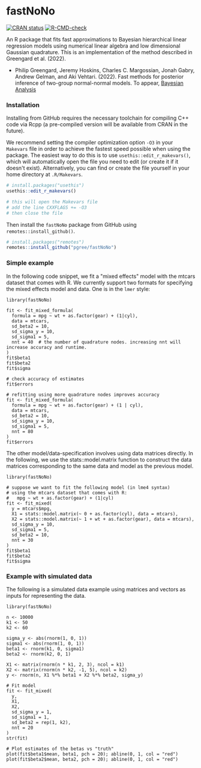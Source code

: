 # fastNoNo

<!-- badges: start -->
[![CRAN status](https://www.r-pkg.org/badges/version/cmdstanr)](https://CRAN.R-project.org/package=fastNoNo)
[![R-CMD-check](https://github.com/pgree/fastNoNo/workflows/R-CMD-check/badge.svg)](https://github.com/pgree/fastNoNo/actions)
<!-- badges: end -->

An R package that fits fast approximations to Bayesian hierarchical linear
regression models using numerical linear algebra and low dimensional Gaussian
quadrature. This is an implementation of the method described in Greengard et
al. (2022).

* Philip Greengard, Jeremy Hoskins, Charles C. Margossian, Jonah Gabry, Andrew Gelman, and Aki Vehtari. (2022). Fast methods for posterior inference of two-group normal-normal models. To appear, [Bayesian Analysis](http://www.stat.columbia.edu/~gelman/research/published/two_group_fastnono.pdf)

### Installation

Installing from GitHub requires the necessary toolchain for compiling C++ code
via Rcpp (a pre-compiled version will be available from CRAN in the future). 

We recommend setting the compiler optimization option `-O3` in your `Makevars`
file in order to achieve the fastest speed possible when using the package. The
easiest way to do this is to use `usethis::edit_r_makevars()`, which will
automatically open the file you need to edit (or create it if it doesn't exist).
Alternatively, you can find or create the file yourself in your home directory
at `.R/Makevars`.

```r
# install.packages("usethis")
usethis::edit_r_makevars()

# this will open the Makevars file
# add the line CXXFLAGS += -O3
# then close the file
```

Then install the `fastNoNo` package from GitHub using
`remotes::install_github()`.

```r
# install.packages("remotes")
remotes::install_github("pgree/fastNoNo")
```


### Simple example
In the following code snippet, we fit a "mixed effects" model with the mtcars 
dataset that comes with R. We currently support two formats for specifying 
the mixed effects model and data. One is in the `lmer` style:
```
library(fastNoNo)

fit <- fit_mixed_formula(
  formula = mpg ~ wt + as.factor(gear) + (1|cyl),
  data = mtcars,
  sd_beta2 = 10,
  sd_sigma_y = 10,
  sd_sigma1 = 5,
  nnt = 40  # the number of quadrature nodes. increasing nnt will increase accuracy and runtime.
)
fit$beta1
fit$beta2
fit$sigma

# check accuracy of estimates
fit$errors

# refitting using more quadrature nodes improves accuracy
fit <- fit_mixed_formula(
  formula = mpg ~ wt + as.factor(gear) + (1 | cyl),
  data = mtcars,
  sd_beta2 = 10,
  sd_sigma_y = 10,
  sd_sigma1 = 5,
  nnt = 80
)
fit$errors
```

The other model/data-specification involves using data matrices
directly. In the following,
we use the stats::model.matrix function to construct the data matrices 
corresponding to the same data and model as the previous model. 
```
library(fastNoNo)

# suppose we want to fit the following model (in lme4 syntax)
# using the mtcars dataset that comes with R:
#   mpg ~ wt + as.factor(gear) + (1|cyl)
fit <- fit_mixed(
  y = mtcars$mpg,
  X1 = stats::model.matrix(~ 0 + as.factor(cyl), data = mtcars),
  X2 = stats::model.matrix(~ 1 + wt + as.factor(gear), data = mtcars),
  sd_sigma_y = 10,
  sd_sigma1 = 5,
  sd_beta2 = 10,
  nnt = 30
)
fit$beta1
fit$beta2
fit$sigma
```

### Example with simulated data
The following is a simulated data example using matrices and vectors 
as inputs for representing the data. 
```
library(fastNoNo)

n <- 10000
k1 <- 50
k2 <- 60

sigma_y <- abs(rnorm(1, 0, 1))
sigma1 <- abs(rnorm(1, 0, 1))
beta1 <- rnorm(k1, 0, sigma1)
beta2 <- rnorm(k2, 0, 1)

X1 <- matrix(rnorm(n * k1, 2, 3), ncol = k1)
X2 <- matrix(rnorm(n * k2, -1, 5), ncol = k2)
y <- rnorm(n, X1 %*% beta1 + X2 %*% beta2, sigma_y)

# Fit model
fit <- fit_mixed(
  y,
  X1,
  X2,
  sd_sigma_y = 1,
  sd_sigma1 = 1,
  sd_beta2 = rep(1, k2),
  nnt = 20
)
str(fit)

# Plot estimates of the betas vs "truth"
plot(fit$beta1$mean, beta1, pch = 20); abline(0, 1, col = "red")
plot(fit$beta2$mean, beta2, pch = 20); abline(0, 1, col = "red")
```
